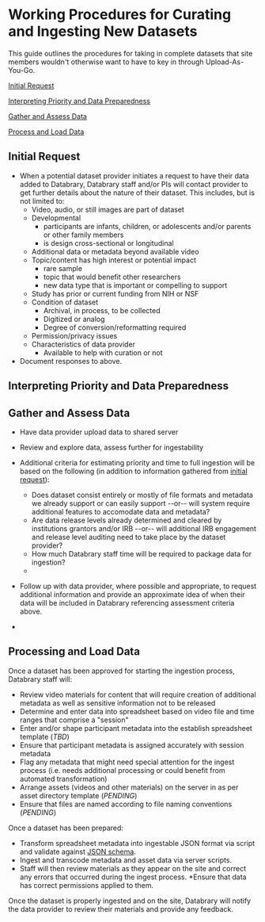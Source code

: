 Working Procedures for Curating and Ingesting New Datasets
==========================================================

This guide outlines the procedures for taking in complete datasets that site members wouldn't otherwise want to have to key in through Upload-As-You-Go.

[Initial Request](#initial_request)

[Interpreting Priority and Data Preparedness](#interpret_priority)

[Gather and Assess Data](#gather_assess)

[Process and Load Data](#process_data)


## <a name="initial_request">Initial Request</a>

* When a potential dataset provider initiates a request to have their data added to Databrary, Databrary staff and/or PIs will contact provider to get further details about the nature of their dataset. This includes, but is not limited to:
    - Video, audio, or still images are part of dataset
    - Developmental
        + participants are infants, children, or adolescents and/or parents or other family members
        + is design cross-sectional or longitudinal
    - Additional data or metadata beyond available video
    - Topic/content has high interest or potential impact
        + rare sample
        + topic that would benefit other researchers
        + new data type that is important or compelling to support
    - Study has prior or current funding from NIH or NSF
    - Condition of dataset
        + Archival, in process, to be collected
        + Digitized or analog
        + Degree of conversion/reformatting required
    - Permission/privacy issues
    - Characteristics of data provider
        + Available to help with curation or not
* Document responses to above.

## <a name="interpret_priority">Interpreting Priority and Data Preparedness</a>


## <a name="gather_assess">Gather and Assess Data</a>

* Have data provider upload data to shared server
* Review and explore data, assess further for ingestability
* Additional criteria for estimating priority and time to full ingestion will be based on the following (in addition to information gathered from [initial request](#initial_request)):

    - Does dataset consist entirely or mostly of file formats and metadata we already support or can easily support --or-- will system require additional features to accomodate data and metadata?
    - Are data release levels already determined and cleared by institutions grantors and/or IRB --or-- will additional IRB engagement and release level auditing need to take place by the dataset provider?
    - How much Databrary staff time will be required to package data for ingestion? 
    -

* Follow up with data provider, where possible and appropriate, to request additional information and provide an approximate idea of when their data will be included in Databrary referencing assessment criteria above.

* 

## <a name="process_data">Processing and Load Data</a>

Once a dataset has been approved for starting the ingestion process, Databrary staff will:

* Review video materials for content that will require creation of additional metadata as well as sensitive information not to be released
* Determine and enter data into spreadsheet based on video file and time ranges that comprise a "session"
* Enter and/or shape participant metadata into the establish spreadsheet template (*TBD*)
* Ensure that participant metadata is assigned accurately with session metadata
* Flag any metadata that might need special attention for the ingest process (i.e. needs additional processing or could benefit from automated transformation)
* Arrange assets (videos and other materials) on the server in as per asset directory template (*PENDING*)
* Ensure that files are named according to file naming conventions (*PENDING*)

Once a dataset has been prepared: 

* Transform spreadsheet metadata into ingestable JSON format via script and validate against [JSON schema](http://github.com/databrary/curation/spec/volume.json).
* Ingest and transcode metadata and asset data via server scripts.
* Staff will then review materials as they appear on the site and correct any errors that occurred during the ingest process. 
*Ensure that data has correct permissions applied to them.

Once the dataset is properly ingested and on the site, Databrary will notify the data provider to review their materials and provide any feedback.
